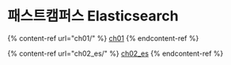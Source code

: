 # 패스트캠퍼스 Elasticsearch

{% content-ref url="ch01/" %}
[ch01](ch01/)
{% endcontent-ref %}

{% content-ref url="ch02_es/" %}
[ch02\_es](ch02\_es/)
{% endcontent-ref %}
